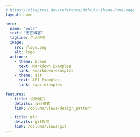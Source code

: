 ```yaml
---
# https://vitepress.dev/reference/default-theme-home-page
layout: home

hero:
  name: "wuta"
  text: "无它博客"
  tagline: 个人博客
  image:
    src: /logo.png
    alt: logo
  actions:
    - theme: brand
      text: Markdown Examples
      link: /markdown-examples
    - theme: alt
      text: API Examples
      link: /api-examples

features:
  - title: 设计模式
    details: 设计模式
    link: /column/views/design_pattern

  - title: git
    details: git规范
    link: /column/views/git
---
```


